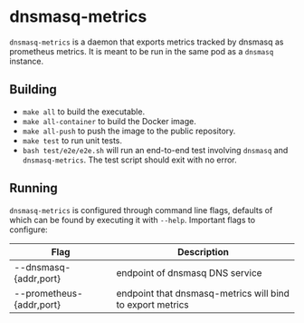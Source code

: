 # dnsmasq-metrics

`dnsmasq-metrics` is a daemon that exports metrics tracked by dnsmasq as
prometheus metrics. It is meant to be run in the same pod as a `dnsmasq`
instance.

## Building

* `make all` to build the executable.
* `make all-container` to build the Docker image.
* `make all-push` to push the image to the public repository.
* `make test` to run unit tests.
* `bash test/e2e/e2e.sh` will run an end-to-end test involving `dnsmasq` and
  `dnsmasq-metrics`. The test script should exit with no error.

## Running

`dnsmasq-metrics` is configured through command line flags, defaults of which
can be found by executing it with `--help`. Important flags to configure:

| Flag | Description |
| ---- | ---- |
| --dnsmasq-\{addr,port\} | endpoint of dnsmasq DNS service |
| --prometheus-\{addr,port\} | endpoint that dnsmasq-metrics will bind to export metrics |

